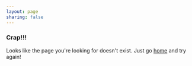 ```yaml
---
layout: page
sharing: false
---
```


### Crap!!!
Looks like the page you're looking for doesn't exist. Just go [home](/) and try again!

